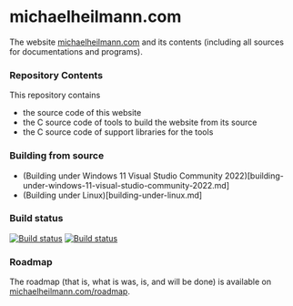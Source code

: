 # michaelheilmann.com
The website [michaelheilmann.com](https://michaelheilmann.com) and its contents (including all sources for documentations and programs).

### Repository Contents
This repository contains
- the source code of this website
- the C source code of tools to build the website from its source
- the C source code of support libraries for the tools

### Building from source
- (Building under Windows 11 Visual Studio Community 2022)[building-under-windows-11-visual-studio-community-2022.md]
- (Building under Linux)[building-under-linux.md]

### Build status
[![Build status](https://ci.appveyor.com/api/projects/status/og37g8g7t984xtt2/branch/main?svg=true)](https://ci.appveyor.com/project/michaelheilmann-com/michaelheilmann-com/branch/main)
[![Build status](https://ci.appveyor.com/api/projects/status/og37g8g7t984xtt2/branch/develop?svg=true)](https://ci.appveyor.com/project/michaelheilmann-com/michaelheilmann-com/branch/develop)

### Roadmap
The roadmap (that is, what is was, is, and will be done) is available on [michaelheilmann.com/roadmap](https://michaelheilmann.com/roadmap).
